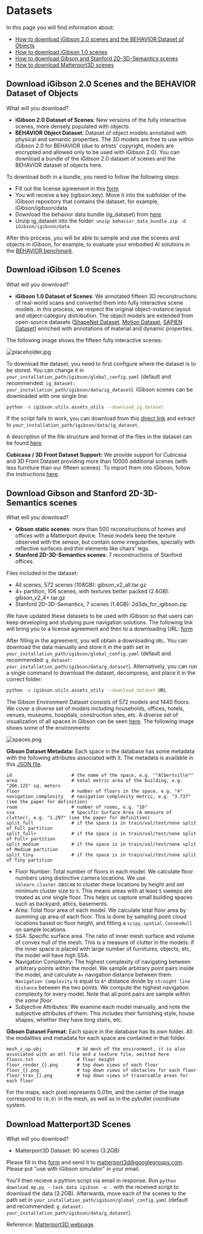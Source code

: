 # Datasets

In this page you will find information about:

- [How to download iGibson 2.0 scenes and the BEHAVIOR Dataset of Objects](#download-igibson-2-0-scenes-and-the-behavior-dataset-of-objects)
- [How to download iGibson 1.0 scenes](#download-igibson-1-0-scenes)
- [How to download Gibson and Stanford 2D-3D-Semantics scenes](#download-gibson-and-stanford-2d-3d-semantics-scenes)
- [How to download Matterport3D scenes](#download-matterport3d-scenes)

## Download iGibson 2.0 Scenes and the BEHAVIOR Dataset of Objects

What will you download?
- **iGibson 2.0 Dataset of Scenes**: New versions of the fully interactive scenes, more densely populated with objects.
- **BEHAVIOR Object Dataset**: Dataset of object models annotated with physical and semantic properties. The 3D models are free to use within iGibson 2.0 for BEHAVIOR (due to artists' copyright, models are encrypted and allowed only to be used with iGibson 2.0). You can download a bundle of the iGibson 2.0 dataset of scenes and the BEHAVIOR dataset of objects here.

To download both in a bundle, you need to follow the following steps:
- Fill out the license agreement in this [form](https://docs.google.com/forms/d/e/1FAIpQLScPwhlUcHu_mwBqq5kQzT2VRIRwg_rJvF0IWYBk_LxEZiJIFg/viewform)
- You will receive a key (igibson.key). Move it into the subfolder of the iGibson repository that contains the dataset, for example, iGibson/igibson/data
- Download the behavior data bundle (ig_dataset) from [here](https://storage.googleapis.com/gibson_scenes/behavior_data_bundle.zip)
- Unzip ig_dataset into the folder: `unzip behavior_data_bundle.zip -d iGibson/igibson/data`

After this process, you will be able to sample and use the scenes and objects in iGibson, for example, to evaluate your embodied AI solutions in the [BEHAVIOR benchmark](https://behavior.stanford.edu/).

## Download iGibson 1.0 Scenes

What will you download?
- **iGibson 1.0 Dataset of Scenes**: We annotated fifteen 3D reconstructions of real-world scans and converted them into fully interactive scene models. In this process, we respect the original object-instance layout and object-category distribution. The object models are extended from open-source datasets ([ShapeNet Dataset](https://www.shapenet.org/), [Motion Dataset](http://motiondataset.zbuaa.com/), [SAPIEN Dataset](https://sapien.ucsd.edu/)) enriched with annotations of material and dynamic properties. 

The following image shows the fifteen fully interactive scenes: 

![placeholder.jpg](images/ig_scene.png)

To download the dataset, you need to first configure where the dataset is to be stored. You can change it in `your_installation_path/igibson/global_config.yaml` (default and recommended: `ig_dataset: your_installation_path/igibson/data/ig_dataset`). iGibson scenes can be downloaded with one single line:

```bash
python -m igibson.utils.assets_utils --download_ig_dataset
```

If the script fails to work, you can download from this [direct link](https://storage.googleapis.com/gibson_scenes/ig_dataset.tar.gz) and extract to `your_installation_path/igibson/data/ig_dataset`.

A description of the file structure and format of the files in the dataset can be found [here](https://github.com/StanfordVL/iGibson/tree/master/igibson/utils/data_utils). 

**Cubicasa / 3D Front Dataset Support:** We provide support for Cubicasa and 3D Front Dataset providing more than 10000 additional scenes (with less furniture than our fifteen scenes). To import them into iGibson, follow the instructions [here](https://github.com/StanfordVL/iGibson/tree/master/igibson/utils/data_utils/ext_scene). 

## Download Gibson and Stanford 2D-3D-Semantics scenes

What will you download?
- **Gibson static scenes**: more than 500 reconstructions of homes and offices with a Matterport device. These models keep the texture observed with the sensor, but contain some irregularities, specially with reflective surfaces and thin elements like chairs' legs.
- **Stanford 2D-3D-Semantics scenes**: 7 reconstructions of Stanford offices.

Files included in the dataset:

- All scenes, 572 scenes (108GB): gibson_v2_all.tar.gz
- 4+ partition, 106 scenes, with textures better packed (2.6GB): gibson_v2_4+.tar.gz
- Stanford 2D-3D-Semantics, 7 scenes (1.4GB): 2d3ds_for_igibson.zip

We have updated these datasets to be used with iGibson so that users can keep developing and studying pure navigation solutions. The following link will bring you to a license agreement and then to a downloading URL: [form](https://forms.gle/36TW9uVpjrE1Mkf9A)

After filling in the agreement, you will obtain a downloading `URL`. 
You can download the data manually and store it in the path set in `your_installation_path/igibson/global_config.yaml` (default and recommended: `g_dataset: your_installation_path/igibson/data/g_dataset`).
Alternatively, you can run a single command to download the dataset, decompress, and place it in the correct folder:
```bash
python -m igibson.utils.assets_utils --download_dataset URL
```

The Gibson Environment Dataset consists of 572 models and 1440 floors. We cover a diverse set of models including households, offices, hotels, venues, museums, hospitals, construction sites, etc. A diverse set of visualization of all spaces in Gibson can be seen [here](http://gibsonenv.stanford.edu/database/).
The following image shows some of the environments:
 
![spaces.png](images/spaces.png)

**Gibson Dataset Metadata:** Each space in the database has some metadata with the following attributes associated with it. The metadata is available in this [JSON file](https://raw.githubusercontent.com/StanfordVL/GibsonEnv/master/gibson/data/data.json). 
```
id                      # the name of the space, e.g. ""Albertville""
area                    # total metric area of the building, e.g. "266.125" sq. meters
floor                   # number of floors in the space, e.g. "4"
navigation_complexity   # navigation complexity metric, e.g. "3.737" (see the paper for definition)
room                    # number of rooms, e.g. "16"
ssa                     # Specific Surface Area (A measure of clutter), e.g. "1.297" (see the paper for definition)
split_full              # if the space is in train/val/test/none split of Full partition 
split_full+             # if the space is in train/val/test/none split of Full+ partition 
split_medium            # if the space is in train/val/test/none split of Medium partition 
split_tiny              # if the space is in train/val/test/none split of Tiny partition 
```
- Floor Number: Total number of floors in each model. We calculate floor numbers using distinctive camera locations. We use `sklearn.cluster.DBSCAN` to cluster these locations by height and set minimum cluster size to `5`. This means areas with at least `5` sweeps are treated as one single floor. This helps us capture small building spaces such as backyard, attics, basements.
- Area: Total floor area of each model. We calculate total floor area by summing up area of each floor. This is done by sampling point cloud locations based on floor height, and fitting a `scipy.spatial.ConvexHull` on sample locations.
- SSA: Specific surface area. The ratio of inner mesh surface and volume of convex hull of the mesh. This is a measure of clutter in the models: if the inner space is placed with large number of furnitures, objects, etc, the model will have high SSA. 
- Navigation Complexity: The highest complexity of navigating between arbitrary points within the model. We sample arbitrary point pairs inside the model, and calculate `A∗` navigation distance between them. `Navigation Complexity` is equal to `A*` distance divide by `straight line distance` between the two points. We compute the highest navigation complexity for every model. Note that all point pairs are sample within the *same floor*.
- Subjective Attributes: We examine each model manually, and note the subjective attributes of them. This includes their furnishing style, house shapes, whether they have long stairs, etc.

**Gibson Dataset Format:** Each space in the database has its own folder. All the modalities and metadata for each space are contained in that folder. 
```
mesh_z_up.obj             # 3d mesh of the environment, it is also associated with an mtl file and a texture file, omitted here
floors.txt                # floor height
floor_render_{}.png       # top down views of each floor
floor_{}.png              # top down views of obstacles for each floor
floor_trav_{}.png         # top down views of traversable areas for each floor  
```

For the maps, each pixel represents 0.01m, and the center of the image correspond to `(0,0)` in the mesh, as well as in the pybullet coordinate system. 


## Download Matterport3D Scenes
What will you download?
- Matterport3D Dataset: 90 scenes (3.2GB)

Please fill in this [form](http://dovahkiin.stanford.edu/matterport/public/MP_TOS.pdf) and send it to [matterport3d@googlegroups.com](mailto:matterport3d@googlegroups.com). Please put "use with iGibson simulator" in your email.

You'll then recieve a python script via email in response. Run `python download_mp.py --task_data igibson -o .` with the received script to download the data (3.2GB). Afterwards, move each of the scenes to the path set in `your_installation_path/igibson/global_config.yaml` (default and recommended: `g_dataset: your_installation_path/igibson/data/g_dataset`).

Reference: [Matterport3D webpage](https://niessner.github.io/Matterport/).
